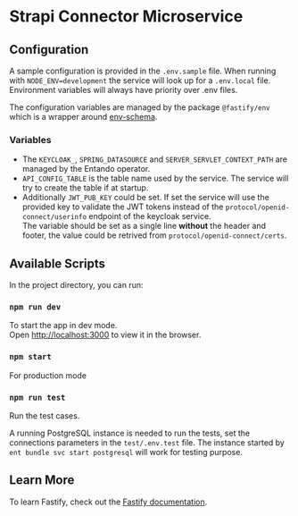 # Strapi Connector Microservice

## Configuration

A sample configuration is provided in the `.env.sample` file. When running with `NODE_ENV=development` the service will look up for a `.env.local` file. Environment variables will always have priority over .env files.

The configuration variables are managed by the package `@fastify/env` which is a wrapper around [env-schema](https://www.npmjs.com/package/env-schema).

### Variables

* The `KEYCLOAK_`, `SPRING_DATASOURCE` and `SERVER_SERVLET_CONTEXT_PATH` are managed by the Entando operator.
* `API_CONFIG_TABLE` is the table name used by the service. The service will try to create the table if at startup.
* Additionally `JWT_PUB_KEY` could be set. If set the service will use the provided key to validate the JWT tokens instead of the `protocol/openid-connect/userinfo` endpoint of the keycloak service.\
  The variable should be set as a single line **without** the header and footer, the value could be retrived from  `protocol/openid-connect/certs`.

## Available Scripts

In the project directory, you can run:

### `npm run dev`

To start the app in dev mode.\
Open [http://localhost:3000](http://localhost:3000) to view it in the browser.

### `npm start`

For production mode

### `npm run test`

Run the test cases.

A running PostgreSQL instance is needed to run the tests, set the connections parameters in the `test/.env.test` file. The instance started by `ent bundle svc start postgresql` will work for testing purpose.

## Learn More

To learn Fastify, check out the [Fastify documentation](https://www.fastify.io/docs/latest/).